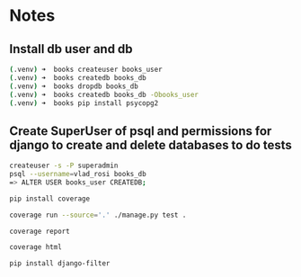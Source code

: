 # Notes

## Install db user and db

```bash
(.venv) ➜  books createuser books_user
(.venv) ➜  books createdb books_db
(.venv) ➜  books dropdb books_db
(.venv) ➜  books createdb books_db -Obooks_user
(.venv) ➜  books pip install psycopg2
```

## Create SuperUser of psql and permissions for django to create and delete databases to do tests

```bash
createuser -s -P superadmin
psql --username=vlad_rosi books_db
=> ALTER USER books_user CREATEDB;
```

```bash
pip install coverage

coverage run --source='.' ./manage.py test .

coverage report

coverage html
```

```bash
pip install django-filter
```


